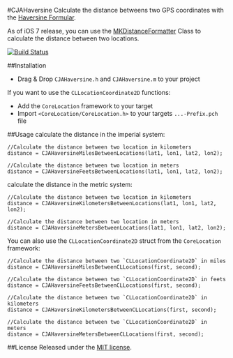 #CJAHaversine
Calculate the distance betweens two GPS coordinates with the [Haversine Formular](http://en.wikipedia.org/wiki/Haversine_formula).  
  
As of iOS 7 release, you can use the [MKDistanceFormatter](https://developer.apple.com/library/ios/documentation/MapKit/Reference/MKDistanceFormatter_class/Reference/Reference.html) Class to calculate the distance between two locations.

[![Build Status](https://travis-ci.org/carlj/CJAHaversine.png?branch=master)](https://travis-ci.org/carlj/CJAHaversine)

##Installation
* Drag & Drop `CJAHaversine.h` and `CJAHaversine.m` to your project

If you want to use the `CLLocationCoordinate2D` functions:
* Add the `CoreLocation` framework to your target
* Import `<CoreLocation/CoreLocation.h>` to your targets `...-Prefix.pch` file

##Usage
calculate the distance in the imperial system:
``` objc
//Calculate the distance between two location in kilometers
distance = CJAHaversineMilesBetweenLocations(lat1, lon1, lat2, lon2);

//Calculate the distance between two location in meters
distance = CJAHaversineFeetsBetweenLocations(lat1, lon1, lat2, lon2);
```

calculate the distance in the metric system:
``` objc
//Calculate the distance between two location in kilometers
distance = CJAHaversineKilometersBetweenLocations(lat1, lon1, lat2, lon2);

//Calculate the distance between two location in meters
distance = CJAHaversineMetersBetweenLocations(lat1, lon1, lat2, lon2);
```

You can also use the `CLLocationCoordinate2D` struct from the `CoreLocation` framework:
``` objc
//Calculate the distance between two `CLLocationCoordinate2D` in miles
distance = CJAHaversineMilesBetweenCLLocations(first, second);

//Calculate the distance between two `CLLocationCoordinate2D` in feets
distance = CJAHaversineFeetsBetweenCLLocations(first, second);

//Calculate the distance between two `CLLocationCoordinate2D` in kilometers
distance = CJAHaversineKilometersBetweenCLLocations(first, second);

//Calculate the distance between two `CLLocationCoordinate2D` in meters
distance = CJAHaversineMetersBetweenCLLocations(first, second);
```

##License
Released under the [MIT license](LICENSE).
